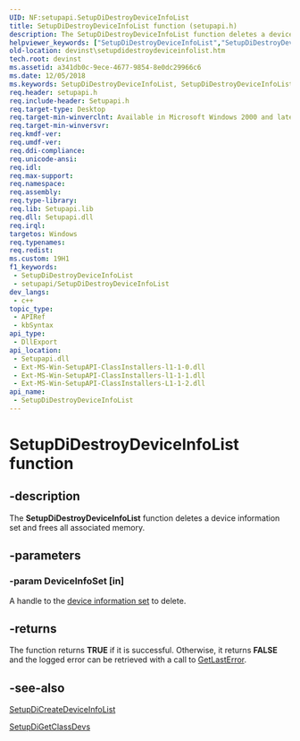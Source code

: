 ```yaml
---
UID: NF:setupapi.SetupDiDestroyDeviceInfoList
title: SetupDiDestroyDeviceInfoList function (setupapi.h)
description: The SetupDiDestroyDeviceInfoList function deletes a device information set and frees all associated memory.
helpviewer_keywords: ["SetupDiDestroyDeviceInfoList","SetupDiDestroyDeviceInfoList function [Device and Driver Installation]","devinst.setupdidestroydeviceinfolist","di-rtns_f8a4a633-46fd-4d3f-81dc-68920ccebfd9.xml","setupapi/SetupDiDestroyDeviceInfoList"]
old-location: devinst\setupdidestroydeviceinfolist.htm
tech.root: devinst
ms.assetid: a341db0c-9ece-4677-9854-8e0dc29966c6
ms.date: 12/05/2018
ms.keywords: SetupDiDestroyDeviceInfoList, SetupDiDestroyDeviceInfoList function [Device and Driver Installation], devinst.setupdidestroydeviceinfolist, di-rtns_f8a4a633-46fd-4d3f-81dc-68920ccebfd9.xml, setupapi/SetupDiDestroyDeviceInfoList
req.header: setupapi.h
req.include-header: Setupapi.h
req.target-type: Desktop
req.target-min-winverclnt: Available in Microsoft Windows 2000 and later versions of Windows.
req.target-min-winversvr: 
req.kmdf-ver: 
req.umdf-ver: 
req.ddi-compliance: 
req.unicode-ansi: 
req.idl: 
req.max-support: 
req.namespace: 
req.assembly: 
req.type-library: 
req.lib: Setupapi.lib
req.dll: Setupapi.dll
req.irql: 
targetos: Windows
req.typenames: 
req.redist: 
ms.custom: 19H1
f1_keywords:
 - SetupDiDestroyDeviceInfoList
 - setupapi/SetupDiDestroyDeviceInfoList
dev_langs:
 - c++
topic_type:
 - APIRef
 - kbSyntax
api_type:
 - DllExport
api_location:
 - Setupapi.dll
 - Ext-MS-Win-SetupAPI-ClassInstallers-l1-1-0.dll
 - Ext-MS-Win-SetupAPI-ClassInstallers-l1-1-1.dll
 - Ext-MS-Win-SetupAPI-ClassInstallers-L1-1-2.dll
api_name:
 - SetupDiDestroyDeviceInfoList
---
```


# SetupDiDestroyDeviceInfoList function


## -description

The <b>SetupDiDestroyDeviceInfoList</b> function deletes a device information set and frees all associated memory.

## -parameters

### -param DeviceInfoSet [in]

A handle to the <a href="https://docs.microsoft.com/windows-hardware/drivers/install/device-information-sets">device information set</a> to delete.

## -returns

The function returns <b>TRUE</b> if it is successful. Otherwise, it returns <b>FALSE</b> and the logged error can be retrieved with a call to <a href="https://msdn.microsoft.com/library/ms679360(VS.85).aspx">GetLastError</a>.

## -see-also

<a href="https://docs.microsoft.com/windows/desktop/api/setupapi/nf-setupapi-setupdicreatedeviceinfolist">SetupDiCreateDeviceInfoList</a>



<a href="https://docs.microsoft.com/windows/desktop/api/setupapi/nf-setupapi-setupdigetclassdevsw">SetupDiGetClassDevs</a>

